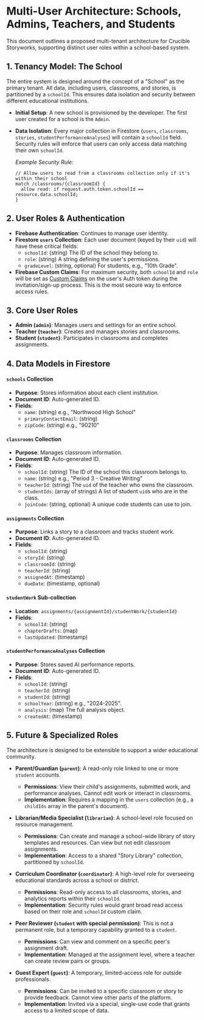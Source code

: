 
# Multi-User Architecture: Schools, Admins, Teachers, and Students

This document outlines a proposed multi-tenant architecture for Crucible Storyworks, supporting distinct user roles within a school-based system.

## 1. Tenancy Model: The School

The entire system is designed around the concept of a "School" as the primary tenant. All data, including users, classrooms, and stories, is partitioned by a `schoolId`. This ensures data isolation and security between different educational institutions.

*   **Initial Setup**: A new school is provisioned by the developer. The first user created for a school is the `Admin`.
*   **Data Isolation**: Every major collection in Firestore (`users`, `classrooms`, `stories`, `studentPerformanceAnalyses`) will contain a `schoolId` field. Security rules will enforce that users can only access data matching their own `schoolId`.

    *Example Security Rule:*
    ```
    // Allow users to read from a classrooms collection only if it's within their school
    match /classrooms/{classroomId} {
      allow read: if request.auth.token.schoolId == resource.data.schoolId;
    }
    ```

## 2. User Roles & Authentication

*   **Firebase Authentication**: Continues to manage user identity.
*   **Firestore `users` Collection**: Each user document (keyed by their `uid`) will have these critical fields:
    *   `schoolId`: (string) The ID of the school they belong to.
    *   `role`: (string) A string defining the user's permissions.
    *   `gradeLevel`: (string, optional) For students, e.g., "10th Grade".
*   **Firebase Custom Claims**: For maximum security, both `schoolId` and `role` will be set as [Custom Claims](https://firebase.google.com/docs/auth/admin/custom-claims) on the user's Auth token during the invitation/sign-up process. This is the most secure way to enforce access rules.

## 3. Core User Roles

*   **Admin (`admin`)**: Manages users and settings for an entire school.
*   **Teacher (`teacher`)**: Creates and manages stories and classrooms.
*   **Student (`student`)**: Participates in classrooms and completes assignments.

## 4. Data Models in Firestore

#### `schools` Collection
*   **Purpose**: Stores information about each client institution.
*   **Document ID**: Auto-generated ID.
*   **Fields**:
    *   `name`: (string) e.g., "Northwood High School"
    *   `primaryContactEmail`: (string)
    *   `zipCode`: (string) e.g., "90210"

#### `classrooms` Collection
*   **Purpose**: Manages classroom information.
*   **Document ID**: Auto-generated ID.
*   **Fields**:
    *   `schoolId`: (string) The ID of the school this classroom belongs to.
    *   `name`: (string) e.g., "Period 3 - Creative Writing"
    *   `teacherId`: (string) The `uid` of the teacher who owns the classroom.
    *   `studentIds`: (array of strings) A list of student `uid`s who are in the class.
    *   `joinCode`: (string, optional) A unique code students can use to join.

#### `assignments` Collection
*   **Purpose**: Links a story to a classroom and tracks student work.
*   **Document ID**: Auto-generated ID.
*   **Fields**:
    *   `schoolId`: (string)
    *   `storyId`: (string)
    *   `classroomId`: (string)
    *   `teacherId`: (string)
    *   `assignedAt`: (timestamp)
    *   `dueDate`: (timestamp, optional)

#### `studentWork` Sub-collection
*   **Location**: `assignments/{assignmentId}/studentWork/{studentId}`
*   **Fields**:
    *   `schoolId`: (string)
    *   `chapterDrafts`: (map)
    *   `lastUpdated`: (timestamp)

#### `studentPerformanceAnalyses` Collection
*   **Purpose**: Stores saved AI performance reports.
*   **Document ID**: Auto-generated ID.
*   **Fields**:
    *   `schoolId`: (string)
    *   `teacherId`: (string)
    *   `studentId`: (string)
    *   `schoolYear`: (string) e.g., "2024-2025".
    *   `analysis`: (map) The full analysis object.
    *   `createdAt`: (timestamp)

## 5. Future & Specialized Roles

The architecture is designed to be extensible to support a wider educational community.

*   **Parent/Guardian (`parent`)**: A read-only role linked to one or more `student` accounts.
    *   **Permissions**: View their child's assignments, submitted work, and performance analyses. Cannot edit work or interact in classrooms.
    *   **Implementation**: Requires a mapping in the `users` collection (e.g., a `childIds` array in the parent's document).

*   **Librarian/Media Specialist (`librarian`)**: A school-level role focused on resource management.
    *   **Permissions**: Can create and manage a school-wide library of story templates and resources. Can view but not edit classroom assignments.
    *   **Implementation**: Access to a shared "Story Library" collection, partitioned by `schoolId`.

*   **Curriculum Coordinator (`coordinator`)**: A high-level role for overseeing educational standards across a school or district.
    *   **Permissions**: Read-only access to all classrooms, stories, and analytics reports within their `schoolId`.
    *   **Implementation**: Security rules would grant broad read access based on their role and `schoolId` custom claim.

*   **Peer Reviewer (`student` with special permission)**: This is not a permanent role, but a temporary capability granted to a `student`.
    *   **Permissions**: Can view and comment on a specific peer's assignment draft.
    *   **Implementation**: Managed at the assignment level, where a teacher can create review pairs or groups.

*   **Guest Expert (`guest`)**: A temporary, limited-access role for outside professionals.
    *   **Permissions**: Can be invited to a specific classroom or story to provide feedback. Cannot view other parts of the platform.
    *   **Implementation**: Invited via a special, single-use code that grants access to a limited scope of data.
